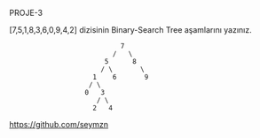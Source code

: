 PROJE-3 

[7,5,1,8,3,6,0,9,4,2]   dizisinin Binary-Search Tree aşamlarını yazınız.

                                7
                              /   \ 
                            5      8 
                           / \       \
                         1    6       9
                        / \             
                       0   3
                          / \
                         2   4

https://github.com/seymzn